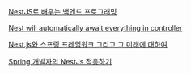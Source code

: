 

[NestJS로 배우는 백엔드 프로그래밍](https://wikidocs.net/book/7059)

[Nest will automatically await everything in controller](https://godtaehee.github.io/development/2021/08/21/Nest-will-automatically-await-everything-in-controller/)

[Nest.js와 스프링 프레임워크 그리고 그 미래에 대하여](https://blog.naver.com/PostView.naver?blogId=biud436&logNo=222611201210&parentCategoryNo=&categoryNo=201&viewDate=&isShowPopularPosts=true&from=search)

[Spring 개발자의 NestJs 적응하기](https://medium.com/zigbang/spring-%EA%B0%9C%EB%B0%9C%EC%9E%90%EC%9D%98-nestjs-%EC%A0%81%EC%9D%91%ED%95%98%EA%B8%B0-a816fa0f38a9)


[]()

[]()

[]()

[]()

[]()

[]()

[]()

[]()